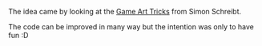 The idea came by looking at the [Game Art Tricks](https://simonschreibt.de/game-art-tricks/) from Simon Schreibt.

The code can be improved in many way but the intention was only to have fun :D